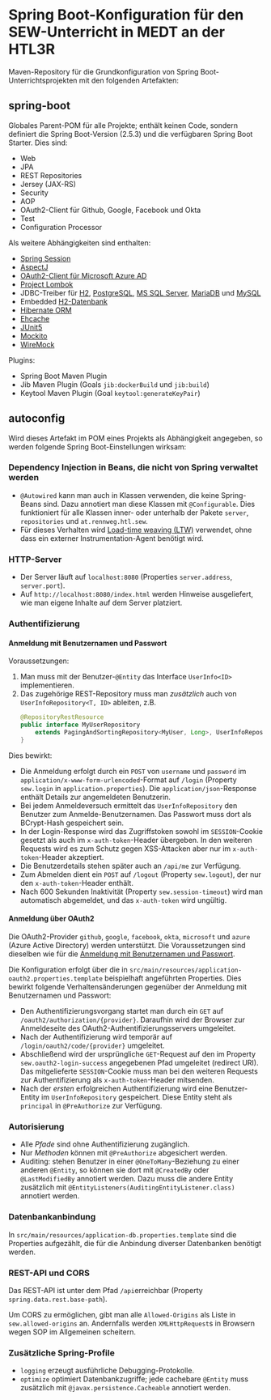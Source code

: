 # Spring Boot-Konfiguration für den SEW-Unterricht in MEDT an der HTL3R
Maven-Repository für die Grundkonfiguration von Spring Boot-Unterrichtsprojekten
mit den folgenden Artefakten:

## spring-boot
Globales Parent-POM für alle Projekte; enthält keinen Code, sondern definiert die Spring Boot-Version
(2.5.3) und die verfügbaren Spring Boot Starter. Dies sind:
+ Web
+ JPA
+ REST Repositories
+ Jersey (JAX-RS)
+ Security
+ AOP
+ OAuth2-Client für Github, Google, Facebook und Okta
+ Test
+ Configuration Processor

Als weitere Abhängigkeiten sind enthalten:
+ [Spring Session](https://spring.io/projects/spring-session)
+ [AspectJ](https://www.eclipse.org/aspectj/)
+ [OAuth2-Client für Microsoft Azure AD](https://docs.microsoft.com/en-us/azure/active-directory/develop/v2-oauth2-client-creds-grant-flow)
+ [Project Lombok](https://projectlombok.org/)
+ JDBC-Treiber für [H2](https://www.h2database.com/), 
  [PostgreSQL](https://www.postgresql.org/),
  [MS SQL Server](https://www.microsoft.com/en-us/sql-server/default.aspx), 
  [MariaDB](https://mariadb.org/) und
  [MySQL](https://www.mysql.com/) 
+ Embedded [H2-Datenbank](https://www.h2database.com/)
+ [Hibernate ORM](https://hibernate.org/)
+ [Ehcache](https://www.ehcache.org/)
+ [JUnit5](https://junit.org/junit5/)
+ [Mockito](https://site.mockito.org/)
+ [WireMock](http://wiremock.org/)

Plugins:
+ Spring Boot Maven Plugin
+ Jib Maven Plugin (Goals `jib:dockerBuild` und `jib:build`)
+ Keytool Maven Plugin (Goal `keytool:generateKeyPair`)

## autoconfig
Wird dieses Artefakt im POM eines Projekts als Abhängigkeit angegeben, so werden 
folgende Spring Boot-Einstellungen wirksam:

### Dependency Injection in Beans, die nicht von Spring verwaltet werden
+ `@Autowired` kann man auch in Klassen verwenden, die keine Spring-Beans sind. 
  Dazu annotiert man diese Klassen mit `@Configurable`. Dies funktioniert für
  alle Klassen inner- oder unterhalb der Pakete `server`, `repositories`
  und `at.rennweg.htl.sew`.
+ Für dieses Verhalten wird [Load-time weaving (LTW)]((http://www.eclipse.org/aspectj/doc/released/devguide/ltw.html))
  verwendet, ohne dass ein externer Instrumentation-Agent benötigt wird.
  
### HTTP-Server
+ Der Server läuft auf `localhost:8080` (Properties `server.address`, `server.port`).
+ Auf `http://localhost:8080/index.html` werden Hinweise ausgeliefert, wie man eigene
  Inhalte auf dem Server platziert.

### Authentifizierung

#### Anmeldung mit Benutzernamen und Passwort
Voraussetzungen:
1. Man muss mit der Benutzer-`@Entity` das Interface `UserInfo<ID>` implementieren.
2. Das zugehörige REST-Repository muss man _zusätzlich_ auch von `UserInfoRepository<T, ID>` ableiten, z.B.
   ```java
   @RepositoryRestResource
   public interface MyUserRepository
       extends PagingAndSortingRepository<MyUser, Long>, UserInfoRepository<MyUser, Long> {
   }
   ```

Dies bewirkt:
+ Die Anmeldung erfolgt durch ein `POST` von `username` und `password` im
`application/x-www-form-urlencoded`-Format auf `/login`
(Property `sew.login` in `application.properties`).
Die `application/json`-Response enthält Details zur angemeldeten Benutzerin.
+ Bei jedem Anmeldeversuch ermittelt das `UserInfoRepository` den Benutzer 
zum Anmelde-Benutzernamen. Das Passwort muss dort als BCrypt-Hash gespeichert sein.
+ In der Login-Response wird das Zugriffstoken sowohl im `SESSION`-Cookie gesetzt als auch im
  `x-auth-token`-Header übergeben. In den weiteren Requests wird es zum Schutz 
  gegen XSS-Attacken aber nur im `x-auth-token`-Header akzeptiert.
+ Die Benutzerdetails stehen später auch an `/api/me` zur Verfügung.
+ Zum Abmelden dient ein `POST` auf `/logout` (Property `sew.logout`), der nur den
  `x-auth-token`-Header enthält.
+ Nach 600 Sekunden Inaktivität (Property `sew.session-timeout`) wird man automatisch abgemeldet,
  und das `x-auth-token` wird ungültig.

#### Anmeldung über OAuth2
Die OAuth2-Provider `github`, `google`, `facebook`,
`okta`, `microsoft` und `azure` (Azure Active Directory) werden unterstützt. Die Voraussetzungen sind
dieselben wie für die 
[Anmeldung mit Benutzernamen und Passwort](#anmeldung-mit-benutzernamen-und-passwort).

Die Konfiguration erfolgt über die in `src/main/resources/application-oauth2.properties.template`
beispielhaft angeführten Properties. Dies bewirkt folgende Verhaltensänderungen gegenüber der 
Anmeldung mit Benutzernamen und Passwort:
+ Den Authentifizierungsvorgang startet man durch ein `GET` auf 
  `/oauth2/authorization/{provider}`. Daraufhin wird der Browser zur Anmeldeseite
  des OAuth2-Authentifizierungsservers umgeleitet.
+ Nach der Authentifizierung wird temporär auf `/login/oauth2/code/{provider}` umgeleitet.
+ Abschließend wird der ursprüngliche `GET`-Request auf den im Property `sew.oauth2-login-success`
  angegebenen Pfad umgeleitet (redirect URI). Das mitgelieferte `SESSION`-Cookie muss man bei den
  weiteren Requests zur Authentifizierung als `x-auth-token`-Header mitsenden.
+ Nach der _ersten_ erfolgreichen Authentifizierung wird eine Benutzer-Entity im 
`UserInfoRepository` gespeichert. Diese Entity steht als `principal` in `@PreAuthorize`
zur Verfügung.

### Autorisierung
+ Alle _Pfade_ sind ohne Authentifizierung zugänglich.
+ Nur _Methoden_ können mit `@PreAuthorize` abgesichert werden.
+ Auditing: stehen Benutzer in einer `@OneToMany`-Beziehung 
zu einer anderen `@Entity`, so können sie dort mit `@CreatedBy` 
oder `@LastModifiedBy` annotiert werden. 
Dazu muss die andere Entity zusätzlich mit 
`@EntityListeners(AuditingEntityListener.class)` annotiert werden.

### Datenbankanbindung
In `src/main/resources/application-db.properties.template` sind die Properties aufgezählt, die
für die Anbindung diverser Datenbanken benötigt werden. 

### REST-API und CORS
Das REST-API ist unter dem Pfad `/api`erreichbar (Property `spring.data.rest.base-path`).

Um CORS zu ermöglichen, gibt man alle `Allowed-Origins` als Liste in 
`sew.allowed-origins` an. Andernfalls werden `XMLHttpRequest`s in Browsern wegen SOP
im Allgemeinen scheitern. 

### Zusätzliche Spring-Profile
+ `logging` erzeugt ausführliche Debugging-Protokolle.
+ `optimize` optimiert Datenbankzugriffe; jede cachebare `@Entity` 
muss zusätzlich mit `@javax.persistence.Cacheable` annotiert werden.

